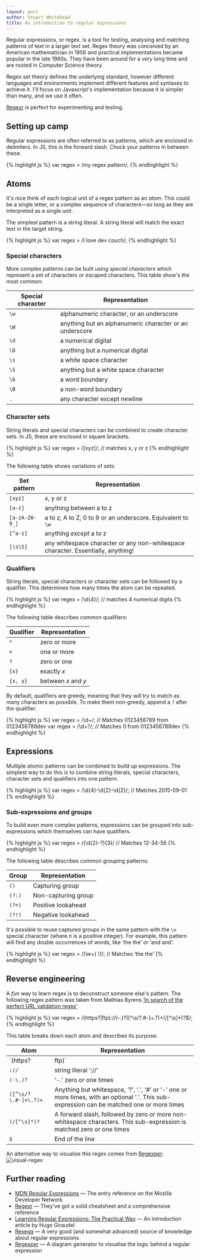 ```yaml
---
layout: post
author: Stuart Whitehead
title: An introduction to regular expressions
---
```


Regular expressions, or regex, is a tool for testing, analysing and matching patterns of text in a larger text set. Regex theory was conceived by an American mathematician in 1956 and practical implementations became popular in the late 1960s. They have been around for a _very_ long time and are rooted in Computer Science theory.

Regex set theory defines the underlying standard, however different languages and environments implement different features and syntaxes to achieve it. I'll focus on Javascript's implementation because it is simpler than many, and we use it often.

[Regexr](http://www.regexr.com/) is perfect for experimenting and testing.

## Setting up camp

Regular expressions are often referred to as patterns, which are enclosed in delimiters. In JS, this is the forward slash. Chuck your patterns in between these.

{% highlight js %}
var regex = /my regex pattern/;
{% endhighlight %}

## Atoms

It's nice think of each logical unit of a regex pattern as an _atom_. This could be a single letter, or a complex sequence of characters—so long as they are interpreted as a single unit.

The simplest pattern is a string literal. A string literal will match the exact text in the target string.

{% highlight js %}
var regex = /I love dev couch/;
{% endhighlight %}

### Special characters

More complex patterns can be built using _special characters_ which represent a set of characters or escaped characters. This table show's the most common:

Special character | Representation
------------------------|---------------------
`\w` | alphanumeric character, or an underscore
`\W` | anything but an alphanumeric character or an underscore
`\d` | a numerical digital
`\D` | anything but a numerical digital
`\s` | a white space character
`\S` | anything but a white space character
`\b` | a word boundary
`\B` | a non-word boundary
`.` | any character except newline

### Character sets

String literals and special characters can be combined to create character sets. In JS, these are enclosed in square brackets.

{% highlight js %}
var regex = /[xyz]/; // matches x, y or z
{% endhighlight %}

The following table shows variations of sets:

Set pattern | Representation
---------------|---------------------
`[xyz]` | x, y or z
`[a-z]` | anything between a to z
`[a-zA-Z0-9_]` | a to z, A to Z, 0 to 9 or an underscore. Equivalent to `\w`
`[^a-z]` | anything _except_ a to z
`[\s\S]` | any whitespace character or any non-whitespace character. Essentially, anything!

### Qualifiers

String literals, special characters or character sets can be followed by a qualifier. This determines how many times the atom can be repeated.

{% highlight js %}
var regex = /\d{4}/; // matches 4 numerical digits
{% endhighlight %}

The following table describes common qualifiers:

Qualifier | Representation
------------|---------------------
`*` | zero or more
`+` | one or more
`?` | zero or one
`{x}` | exactly _x_
`{x, y}` | between _x_ and _y_

By default, qualifiers are greedy, meaning that they will try to match as many characters as possible. To make them non-greedy, append a `?` after the qualifier.

{% highlight js %}
var regex = /\d+/; // Matches 0123456789 from 0123456789dev
var regex = /\d+?/; // Matches 0 from 0123456789dev
{% endhighlight %}

## Expressions
Multiple atomic patterns can be combined to build up expressions. The simplest way to do this is to combine string literals, special characters, character sets and qualifiers into one pattern.

{% highlight js %}
var regex = /\d{4}-\d{2}-\d{2}/; // Matches 2015-09-01
{% endhighlight %}

### Sub-expressions and groups

To build even more complex patterns, expressions can be grouped into sub-expressions which themselves can have qualifiers.

{% highlight js %}
var regex = /(\d{2}-?){3}/ // Matches 12-34-56
{% endhighlight %}

The following table describes common grouping patterns:

Group | Representation
---------|---------------------
`()` | Capturing group
`(?:)` | Non-capturing group
`(?=)` | Positive lookahead
`(?!)` | Negative lookahead

It's possible to reuse captured groups in the same pattern with the `\n` special character (where _n_ is a positive integer). For example, this pattern will find any double occurrences of words, like ‘the the’ or ‘and and’:

{% highlight js %}
var regex = /(\w+) \1/; // Matches ‘the the’
{% endhighlight %}

## Reverse engineering
A _fun_ way to learn regex is to deconstruct someone else's pattern. The following regex pattern was taken from Mathias Byrens [‘In search of the perfect URL validation regex’](https://mathiasbynens.be/demo/url-regex)

{% highlight js %}
var regex = /(https?|ftp)://(-\.)?([^\s/?\.#-]+\.?)+(/[^\s]*)?$/;
{% endhighlight %}

This table breaks down each atom and describes its purpose:

Atom | Representation
-------|----------------------
`(https?|ftp)` | ‘http’, ‘https’ or ‘ftp’
`://` | string literal ‘://’
`(-\.)?` | ‘-.’ zero or one times
`([^\s/?\.#-]+\.?)+` | Anything but whitespace, ‘?’, ‘.’, ‘#’ or ‘-’ one or more times, with an optional ‘.’. This sub-expression can be matched one or more times
`(/[^\s]*)?` | A forward slash, followed by zero or more non-whitespace characters. This sub-expression is matched zero or one times
`$` | End of the line

An alternative way to visualise this regex comes from [Regexper](http://regexper.com/):
![visual-regex](https://cloud.githubusercontent.com/assets/4330008/9628274/116449c6-516a-11e5-8226-54f22d8344c0.png)

## Further reading

* [MDN Regular Expressions](https://developer.mozilla.org/en/docs/Web/JavaScript/Guide/Regular_Expressions) — The entry reference on the Mozilla Developer Network
* [Regexr](http://www.regexr.com/) — They've got a solid cheatsheet and a comprehensive reference
* [Learning Regular Expressions: The Practical Way](http://hugogiraudel.com/2015/08/19/learning-regular-expressions-the-practical-way/) — An introduction article by Hugo Giraudel
* [Rexegg](http://www.rexegg.com/) — A very good (and somewhat advanced) source of knowledge about regular expressions
* [Regexper](http://regexper.com/) — A diagram generator to visualise the logic behind a regular expression
